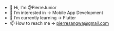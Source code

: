 - 👋 Hi, I’m @PierreJunior
- 👀 I’m interested in -> Mobile App Development
- 🌱 I’m currently learning -> Flutter
- 📫 How to reach me -> pierresangwa@gmail.com

<!---
PierreJunior/PierreJunior is a ✨ special ✨ repository because its `README.md` (this file) appears on your GitHub profile.
You can click the Preview link to take a look at your changes.
--->
